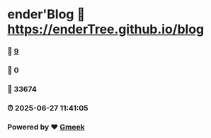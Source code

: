 # ender'Blog :link: https://enderTree.github.io/blog 
### :page_facing_up: [9](https://enderTree.github.io/blog/tag.html) 
### :speech_balloon: 0 
### :hibiscus: 33674 
### :alarm_clock: 2025-06-27 11:41:05 
### Powered by :heart: [Gmeek](https://github.com/Meekdai/Gmeek)
